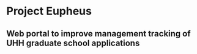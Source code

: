 # Project Eupheus
## Web portal to improve management tracking of UHH graduate school applications

